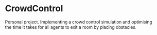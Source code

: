 # CrowdControl
Personal project. Implementing a crowd control simulation and optimising the time it takes for all agents to exit a room by placing obstacles.
